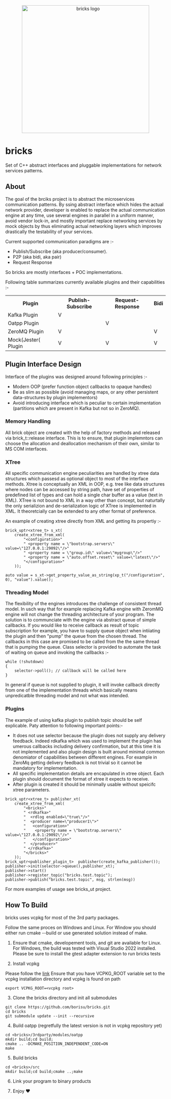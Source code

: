 
<div align="center">
<img alt="bricks logo" src="https://github.com/borisu/bricks/assets/7937935/63ad0a60-5d7b-40ff-89bf-748ba04bd2c7" width="400px"/>
</div>

# bricks

Set of C++ abstract interfaces and pluggable implementations for network services patterns.

## About 

The goal of the brciks project is to abstract the microservices communication patterns. By ssing abstract interface which hides the actual network provider, developer is enabled to replace the actual communication engine at any time, use several engines in parallel in a uniform manner, avoid vendor lock-in, and mostly important replace networking services by mock objects by thus eliminating actual networking layers which improves drastically the testability of your services.

Current supported communication paradigms are :-
- Publish/Subscribe (aka producer/consumer).
- P2P (aka bidi, aka pair) 
- Request Response 

So bricks are mostly interfaces + POC implementations. 

Following table summarizes currently available plugins and their capabilities :-

<table>
  <tr>
    <th>Plugin</th>
    <th>Publish-Subscribe</th>
    <th>Request-Response</th>
    <th>Bidi</th>
  </tr>
  <tr>
    <td>Kafka Plugin</td>
    <td>V</td>
    <td></td>
    <td></td>
  </tr>
    <td>Oatpp Plugin</td>
    <td></td>
    <td>V</td>
    <td></td>
  </tr>
  </tr>
    <td>ZeroMQ Plugin</td>
    <td>V</td>
    <td></td>
    <td>V</td>
  </tr>
  </tr>
    <td>Mock(Jester( Plugin</td>
    <td>V</td>
    <td>V</td>
    <td>V</td>
  </tr>
</table>

## Plugin Interface Design 

Interface of the plugins was designed around following principles :-
- Modern OOP (prefer function object callbacks to opaque handles)
- Be as slim as possible (avoid managing maps, or any other persistent data-structures by plugin implementors)
- Avoid introducing interface which is peculiar to certain implementation (partitions which are present in Kafka but not so in ZeroMQ).
  
### Memory Handling

All brick object are created with the help of factory methods and released via brick_t::release interface. This is to ensure, that plugin implemntors can choose the allocation and deallocation mechanism of their own, similar to MS COM interfaces.

### XTree 
All specific communication engine peculiarities are handled by xtree data structures which passesd as optional object to most of the interface methods. Xtree is conceptually an XML in OOP, e.g. tree like data structures where nodes can be accessed by string path, have set of properties of predefined list of types and can hold a single char buffer as a value (text in XML). XTree is not bound to XML in a way other than concept, but naturtally the only serializion and de-serialization logic of XTree is implemented in XML. It theoretcially can be extended to any other format of preference.

An example of creating xtree directly from XML and getting its propertiy :-

```
brick_uptr<xtree_t> s_xt(
	create_xtree_from_xml(
		"<configuration>"
		" <property name = \"bootstrap.servers\" value=\"127.0.0.1:29092\"/>"
		" <property name = \"group.id\" value=\"mygroup\"/>"
		" <property name = \"auto.offset.reset\" value=\"latest\"/>"
		"</configuration>"
	));

auto value = s_xt->get_property_value_as_string(xp_t("/configuration", 0), "value").value();
```
### Threading Model 

The flexibility of the engines introduces the challenge of consistent thread model. In usch way that for example replacing Kafka engine with ZeromMQ engine will not change the threading architecture of your program. The solution is to communciate with the engine via abstract queue of simple callbacks. If you would like to receive callback as result of topic subscription for example, you have to supply queue object when intiiating the plugin and then "pump" the queue from the chosen thread. The callbacks in this case are promised to be called from the the same thread that is pumping the queue. Class selector is provided to automate the task of waiting on queue and invoking the callbacks :-

```
while (!shutdown)
{
	selector->poll(); // callback will be called here
}
```

In general if queue is not supplied to plugin, it will invoke callback directly from one of the implementation threads which basically means unpredicatble threading model and not what was intended.

### Plugins 

The example of using kafka plugin to publish topic should be self explicable. Paty attention to following important points:-

- It does not use selector because the plugin does not supply any delivery feedback. Indeed rdkafka which was used to implement the plugin has umerous callbacks including delivery confirmation, but at this time it is not implemented and also plugin design is built around minimal common denomiator of capabilities between different engines. For example in ZeroMq getting delivery feedback is not trivial so it cannot be mandatory for implementation.
- All specific implementation details are encapulated in xtree object. Each plugin should document the format of xtree it expects to receive.
- After plugin is created it should be minimally usable without speicifc xtree parameters.  

```
brick_uptr<xtree_t> publisher_xt(
	create_xtree_from_xml(
		"<bricks>"
		" <rdkafka>"
		"  <rdlog enabled=\"true\"/>"
		"  <producer name=\"producer1\">"
		"   <configuration>"
		"    <property name = \"bootstrap.servers\" value=\"127.0.0.1:29092\"/>"
		"   </configuration>"
		"  </producer>"
		" </rdkafka>"
		"</bricks>"
	));
brick_uptr<publisher_plugin_t>  publisher(create_kafka_publisher());
publisher->init(selector->queue(),publisher_xt);
publisher->start()
publisher->register_topic("bricks.test.topic");
publisher->publish("bricks.test.topic", msg, strlen(msg))
```
For more examples of usage see bricks_ut project.

## How To Build

bricks uses vcpkg for most of the 3rd party packages. 

Follow the same proces on Windows and Linux. For Window you should either run cmake --build or use generated solution instead of make.

1. Ensure that cmake, developement tools, and git are available for Linux. For Windows, the build was tested with Visual Studio 2022 installed. Please be sure to install the gtest adapter extension to run bricks tests

2. Install vcpkg
   
Please follow the [link](https://learn.microsoft.com/en-us/vcpkg/get_started/get-started?pivots=shell-cmd) 
Ensure that you have VCPKG_ROOT variable set to the vcpkg installation directory and vcpkg is found on path
```
export VCPKG_ROOT=<vcpkg root>
```

3. Clone the bricks directory and init all submodules
```
git clone https://github.com/borisu/bricks.git
cd bricks
git submodule update --init --recursive
```

4. Build oatpp (regretfully the latest version is not in vcpkg repository yet)
```
cd <bricks>/3rdparty/modules/oatpp
mkdir build;cd build;
cmake .. -DCMAKE_POSITION_INDEPENDENT_CODE=ON
make
```
5. Build bricks
```
cd <bricks>/src
mkdir build;cd build;cmake ..;make
```

6. Link your program to binary products

7. Enjoy :heart:
